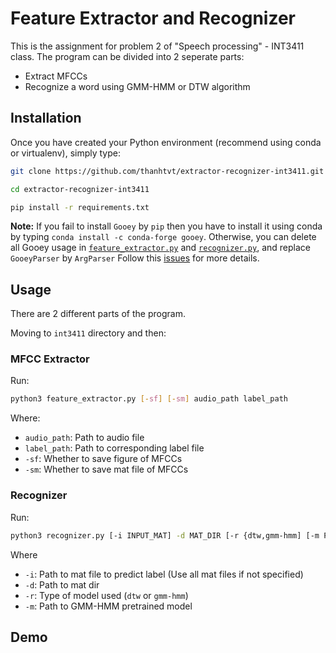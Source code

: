 # Feature Extractor and Recognizer  
This is the assignment for problem 2 of "Speech processing" - INT3411 class. The program can be divided into 2 seperate parts:  
- Extract MFCCs  
- Recognize a word using GMM-HMM or DTW algorithm  
  
## Installation  
Once you have created your Python environment (recommend using conda or virtualenv), simply type:  

```bash
git clone https://github.com/thanhtvt/extractor-recognizer-int3411.git

cd extractor-recognizer-int3411

pip install -r requirements.txt
```  
  
**Note:** If you fail to install `Gooey` by `pip` then you have to install it using conda by typing `conda install -c conda-forge gooey`. Otherwise, you can delete all Gooey usage in [`feature_extractor.py`](int3411/feature_extractor.py) and [`recognizer.py`](int3411/recognizer.py), and replace `GooeyParser` by `ArgParser` Follow this [issues](https://github.com/chriskiehl/Gooey/issues/690) for more details.
  
## Usage  
There are 2 different parts of the program.  
  
Moving to `int3411` directory and then:  
  
### MFCC Extractor
Run:  
```bash
python3 feature_extractor.py [-sf] [-sm] audio_path label_path
```  
Where:  
- `audio_path`: Path to audio file  
- `label_path`: Path to corresponding label file  
- `-sf`: Whether to save figure of MFCCs
- `-sm`: Whether to save mat file of MFCCs  
  
### Recognizer  
Run:
```bash
python3 recognizer.py [-i INPUT_MAT] -d MAT_DIR [-r {dtw,gmm-hmm] [-m PRETRAINED_MODEL]
```  
Where  
- `-i`: Path to mat file to predict label (Use all mat files if not specified)
- `-d`: Path to mat dir
- `-r`: Type of model used (`dtw` or `gmm-hmm`)
- `-m`: Path to GMM-HMM pretrained model
  
## Demo  
  
